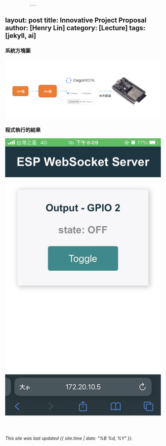                ---
layout: post
title: Innovative Project Proposal
author: [Henry Lin]
category: [Lecture]
tags: [jekyll, ai]
---
### 系統方塊圖
![](https://raw.githubusercontent.com/Henry911222/MCU-project/main/images/1.drawio.png)
### 程式執行的結果
![](https://raw.githubusercontent.com/Henry911222/MCU-project/main/images/343922685_1382662665904531_1255439180559653735_n.jpg)

<br>
<br>

*This site was last updated {{ site.time | date: "%B %d, %Y" }}.*


